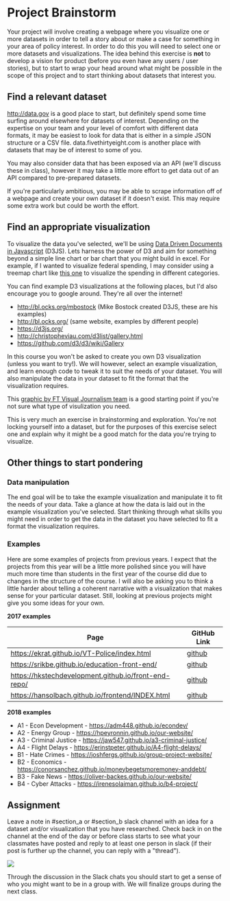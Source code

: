 # Project Brainstorm

Your project will involve creating a webpage where you visualize one or more datasets in order to tell a story about or make a case for something in your area of policy interest. In order to do this you will need to select one or more datasets and visualizations. The idea behind this exercise is **not** to develop a vision for product (before you even have any users / user stories), but to start to wrap your head around what might be possible in the scope of this project and to start thinking about datasets that interest you.

## Find a relevant dataset

http://data.gov is a good place to start, but definitely spend some time surfing around elsewhere for datasets of interest. Depending on the expertise on your team and your level of comfort with different data formats, it may be easiest to look for data that is either in a simple JSON structure or a CSV file. data.fivethirtyeight.com is another place with datasets that may be of interest to some of you.

You may also consider data that has been exposed via an API (we'll discuss these in class), however it may take a little more effort to get data out of an API compared to pre-prepared datasets.

If you're particularly ambitious, you may be able to scrape information off of a webpage and create your own dataset if it doesn't exist. This may require some extra work but could be worth the effort.

## Find an appropriate visualization

To visualize the data you've selected, we'll be using [Data Driven Documents in Javascript](https://d3js.org/) (D3JS). Lets harness the power of D3 and aim for something beyond a simple line chart or bar chart that you might build in excel. For example, if I wanted to visualize federal spending, I may consider using a treemap chart like [this one](https://bl.ocks.org/mbostock/8fe6fa6ed1fa976e5dd76cfa4d816fec) to visualize the spending in different categories.

You can find example D3 visualizations at the following places, but I'd also encourage you to google around. They're all over the internet!

- http://bl.ocks.org/mbostock (Mike Bostock created D3JS, these are his examples)
- http://bl.ocks.org/ (same website, examples by different people)
- https://d3js.org/
- http://christopheviau.com/d3list/gallery.html
- https://github.com/d3/d3/wiki/Gallery

In this course you won't be asked to create you own D3 visualization (unless you want to try!). We will however, select an example visualization, and learn enough code to tweak it to suit the needs of your dataset. You will also manipulate the data in your dataset to fit the format that the visualization requires.

This [graphic by FT Visual Journalism team](https://github.com/ft-interactive/chart-doctor/tree/master/visual-vocabulary) is a good starting point if you're not sure what type of visulization you need.

This is very much an exercise in brainstorming and exploration. You're not locking yourself into a dataset, but for the purposes of this exercise select one and explain why it might be a good match for the data you're trying to visualize.

## Other things to start pondering

### Data manipulation

The end goal will be to take the example visualization and manipulate it to fit the needs of your data. Take a glance at how the data is laid out in the example visualization you've selected. Start thinking through what skills you might need in order to get the data in the dataset you have selected to fit a format the visualization requires.

### Examples

Here are some examples of projects from previous years. I expect that the projects from this year will be a little more polished since you will have much more time than students in the first year of the course did due to changes in the structure of the course. I will also be asking you to think a little harder about telling a coherent narrative with a visualization that makes sense for your particular dataset. Still, looking at previous projects might give you some ideas for your own.

**2017 examples**

Page | GitHub Link
-----|--------------
https://ekrat.github.io/VT-Police/index.html |  [github](https://github.com/ekrat/VT-Police/)
https://srikbe.github.io/education-front-end/ | [github](https://github.com/srikbe/education-front-end)
https://hkstechdevelopment.github.io/front-end-repo/ | [github](https://github.com/HKSTechDevelopment/front-end-repo)
https://hansolbach.github.io/frontend/INDEX.html | [github](https://github.com/hansolbach/frontend)

**2018 examples**

- A1 - Econ Development - https://adm448.github.io/econdev/
- A2 - Energy Group - https://hpeyronnin.github.io/our-website/
- A3 - Criminal Justice - https://jaw547.github.io/a3-criminal-justice/
- A4 - Flight Delays - https://erinstpeter.github.io/A4-flight-delays/
- B1 - Hate Crimes - https://joshfergs.github.io/group-project-website/
- B2 - Economics - https://conorsanchez.github.io/moneybegetsmoremoney-anddebt/
- B3 - Fake News - https://oliver-backes.github.io/our-website/
- B4 - Cyber Attacks - https://irenesolaiman.github.io/b4-project/

## Assignment

Leave a note in #section_a or #section_b slack channel with an idea for a dataset and/or visualization that you have researched. Check back in on the channel at the end of the day or before class starts to see what your classmates have posted and reply to at least one person in slack (if their post is further up the channel, you can reply with a "thread").

![](https://content.evernote.com/shard/s150/sh/dd6b877b-b7ac-448e-97f2-0667a31a85dc/fd1d6c1de64dc879/res/3a31973c-3017-4183-906e-4e475ede1fff/skitch.png)

Through the discussion in the Slack chats you should start to get a sense of who you might want to be in a group with. We will finalize groups during the next class.

